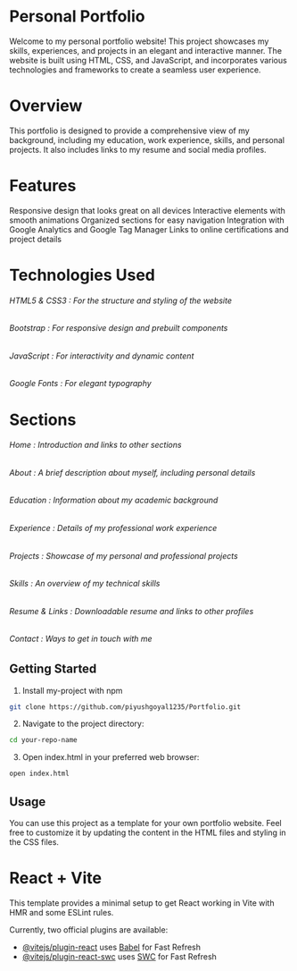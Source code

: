 

# Personal Portfolio
Welcome to my personal portfolio website! This project showcases my skills, experiences, and projects in an elegant and interactive manner. The website is built using HTML, CSS, and JavaScript, and incorporates various technologies and frameworks to create a seamless user experience.

# Overview
This portfolio is designed to provide a comprehensive view of my background, including my education, work experience, skills, and personal projects. It also includes links to my resume and social media profiles.

# Features
Responsive design that looks great on all devices
Interactive elements with smooth animations
Organized sections for easy navigation
Integration with Google Analytics and Google Tag Manager
Links to online certifications and project details

# Technologies Used
###### HTML5 & CSS3 : For the structure and styling of the website
###### Bootstrap : For responsive design and prebuilt components
###### JavaScript : For interactivity and dynamic content
###### Google Fonts : For elegant typography

# Sections
###### Home : Introduction and links to other sections
###### About : A brief description about myself, including personal details
###### Education : Information about my academic background
###### Experience : Details of my professional work experience
###### Projects : Showcase of my personal and professional projects
###### Skills : An overview of my technical skills
###### Resume & Links : Downloadable resume and links to other profiles
###### Contact : Ways to get in touch with me
## Getting Started

1. Install my-project with npm

```bash
git clone https://github.com/piyushgoyal1235/Portfolio.git

```

2. Navigate to the project directory:

```bash
cd your-repo-name
```

3. Open index.html in your preferred web browser:

```bash
open index.html
``` 

## Usage
You can use this project as a template for your own portfolio website. Feel free to customize it by updating the content in the HTML files and styling in the CSS files.
# React + Vite

This template provides a minimal setup to get React working in Vite with HMR and some ESLint rules.

Currently, two official plugins are available:

- [@vitejs/plugin-react](https://github.com/vitejs/vite-plugin-react/blob/main/packages/plugin-react/README.md) uses [Babel](https://babeljs.io/) for Fast Refresh
- [@vitejs/plugin-react-swc](https://github.com/vitejs/vite-plugin-react-swc) uses [SWC](https://swc.rs/) for Fast Refresh
